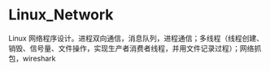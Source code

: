 # Linux_Network
Linux 网络程序设计。进程双向通信，消息队列，进程通信；多线程（线程创建、销毁、信号量、文件操作，实现生产者消费者线程，并用文件记录过程）；网络抓包，wireshark
